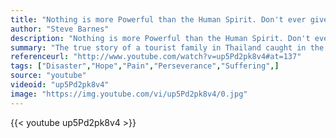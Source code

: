 ```yaml
---
title: "Nothing is more Powerful than the Human Spirit. Don't ever give up"
author: "Steve Barnes"
description: "Nothing is more Powerful than the Human Spirit. Don't ever give up - Steve Barnes quotes from GetInspired365.com"
summary: "The true story of a tourist family in Thailand caught in the destruction and chaotic aftermath of the 2004 Indian Ocean tsunami."
referenceurl: "http://www.youtube.com/watch?v=up5Pd2pk8v4#at=137"
tags: ["Disaster","Hope","Pain","Perseverance","Suffering",]
source: "youtube"
videoid: "up5Pd2pk8v4"
image: "https://img.youtube.com/vi/up5Pd2pk8v4/0.jpg"
---
```


{{< youtube up5Pd2pk8v4 >}}

